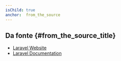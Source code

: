 ```yaml
---
isChild: true
anchor:  from_the_source
---
```


## Da fonte {#from_the_source_title}

* [Laravel Website](http://laravel.com/)
* [Laravel Documentation](http://laravel.com/docs)
